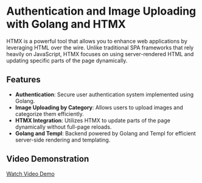 # Authentication and Image Uploading with Golang and HTMX

HTMX is a powerful tool that allows you to enhance web applications by leveraging HTML over the wire. Unlike traditional SPA frameworks that rely heavily on JavaScript, HTMX focuses on using server-rendered HTML and updating specific parts of the page dynamically.

## Features

- **Authentication**: Secure user authentication system implemented using Golang.
- **Image Uploading by Category**: Allows users to upload images and categorize them efficiently.
- **HTMX Integration**: Utilizes HTMX to update parts of the page dynamically without full-page reloads.
- **Golang and Templ**: Backend powered by Golang and Templ for efficient server-side rendering and templating.

## Video Demonstration

[Watch Video Demo](videos/video.mp4?autoplay=true)
